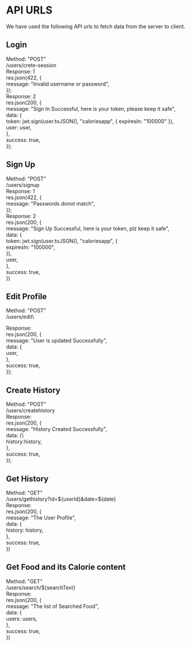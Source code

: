 # API URLS

We have used the following API urls to fetch data from the server to client.

## Login
Method: "POST"\
/users/crete-session\
Response: 1\
res.json(422, {\
        message: "Invalid username or password",\
      });\
Response: 2\
res.json(200, {\
      message: "Sign In Successful, here is your token, please keep it safe",\
      data: {\
        token: jwt.sign(user.toJSON(), "caloriesapp", { expiresIn: "100000" }),\
        user: user,\
      },\
      success: true,\
    }); 
## Sign Up
Method: "POST"\
/users/signup\
Response: 1\
res.json(422, {\
        message: "Passwords donot match",\
      });\
Response: 2\
res.json(200, {\
          message: "Sign Up Successful, here is your token, plz keep it safe",\
          data: {\
            token: jwt.sign(user.toJSON(), "caloriesapp", {\
              expiresIn: "100000",\
            }),\
            user,\
          },\
          success: true,\
        })

## Edit Profile
Method: "POST"\
/users/edit\

Response: \
res.json(200, {\
      message: "User is updated Successfully",\
      data: {\
        user,\
      },\
      success: true,\
    });

## Create History
Method: "POST"\
/users/createhistory\
Response:\
res.json(200, {\
            message: "History Created Successfully",\
            data: {\              
              history:history,\
            },\
            success: true,\
          });

## Get History
Method: "GET"\
/users/gethistory?id=${userId}&date=${date}\
Response:\
res.json(200, {\
      message: "The User Profile",\
      data: {\
        history: history,\
      },\
      success: true,\
    })

## Get Food and its Calorie content
Method: "GET"\
/users/search/${searchText}\
Response:\
res.json(200, {\
      message: "The list of Searched Food",\
      data: {\
        users: users,\
      },\
      success: true,\
    })
